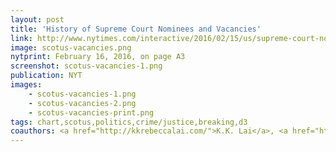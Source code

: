 ```yaml
---
layout: post
title: 'History of Supreme Court Nominees and Vacancies'
link: http://www.nytimes.com/interactive/2016/02/15/us/supreme-court-nominations-election-year-scalia.html
image: scotus-vacancies.png
nytprint: February 16, 2016, on page A3
screenshot: scotus-vacancies-1.png
publication: NYT
images:
    - scotus-vacancies-1.png
    - scotus-vacancies-2.png
    - scotus-vacancies-print.png
tags: chart,scotus,politics,crime/justice,breaking,d3
coauthors: <a href="http://kkrebeccalai.com/">K.K. Lai</a>, <a href="http://joshmkeller.com/">Josh Keller</a> & <a href="https://twitter.com/karenyourish">Karen Yourish</a>
---
```

